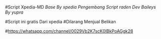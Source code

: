 #Script Xpedia-MD
*Base By xpedia*
*Pengembang Script raden Dev*
*Baileys By yupra*

#Script ini gratis Dari xpedia
#Dilarang Menjual Belikan

#https://whatsapp.com/channel/0029Vb2K7scK0IBkPoAGgk28
